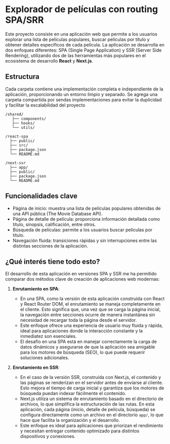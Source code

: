 # Explorador de películas con routing SPA/SRR

Este proyecto consiste en una aplicación web que permite a los usuarios explorar una lista de películas populares, buscar películas por título y obtener detalles específicos de cada película. La aplicación se desarrolla en dos enfoques diferentes: SPA (Single Page Application) y SSR (Server Side Rendering), utilizando dos de las herramientas más populares en el ecosistema de desarrollo **React** y **Next.js**.

## Estructura

Cada carpeta contiene una implementación completa e independiente de la aplicación, proporcionando un entorno limpio y separado. Se agrega una carpeta compartida por sendas implementaciones para evitar la duplicidad y facilitar la escalabilidad del proyecto

```
/shared/
   ├── components/
   ├── hooks/
   └── utils/

/react-spa
  ├── public/
  ├── src/
  ├── package.json
  └── README.md

/next-ssr
  ├── app/
  ├── public/
  ├── package.json
  └── README.md
```

## Funcionalidades clave

- Página de inicio: muestra una lista de películas populares obtenidas de una API pública (The Movie Database API).
- Página de detalle de película: proporciona información detallada como título, sinopsis, calificación, entre otros.
- Búsqueda de películas: permite a los usuarios buscar películas por título.
- Navegación fluida: transiciones rápidas y sin interrupciones entre las distintas secciones de la aplicación.


## ¿Qué interés tiene todo esto?

El desarrollo de esta aplicación en versiones SPA y SSR me ha permitido comparar dos métodos clave de creación de aplicaciones web modernas:

1. **Enrutamiento en SPA**:
   - En una SPA, como la versión de esta aplicación construida con React y React Router DOM, el enrutamiento se maneja completamente en el cliente. Esto significa que, una vez que se carga la página inicial, la navegación entre secciones ocurre de manera instantánea sin necesidad de recargar toda la página desde el servidor.
   - Este enfoque ofrece una experiencia de usuario muy fluida y rápida, ideal para aplicaciones donde la interacción constante y la inmediatez son esenciales.
   - El desafío en una SPA está en manejar correctamente la carga de datos dinámicos y asegurarse de que la aplicación sea amigable para los motores de búsqueda (SEO), lo que puede requerir soluciones adicionales.

2. **Enrutamiento en SSR**:
   - En el caso de la versión SSR, construida con Next.js, el contenido y las páginas se renderizan en el servidor antes de enviarse al cliente. Esto mejora el tiempo de carga inicial y garantiza que los motores de búsqueda puedan indexar fácilmente el contenido.
   - Next.js utiliza un sistema de enrutamiento basado en el directorio de archivos, lo que simplifica la estructuración de las rutas. En esta aplicación, cada página (inicio, detalle de película, búsqueda) se configura directamente como un archivo en el directorio `app/`, lo que hace que facilita la organización y el desarrollo.
   - Este enfoque es ideal para aplicaciones que priorizan el rendimiento y necesitan entregar contenido optimizado para distintos dispositivos y conexiones.
